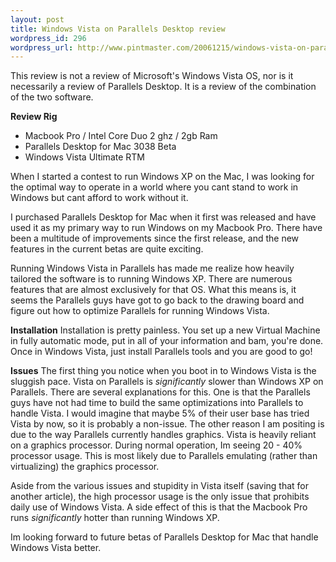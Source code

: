 ```yaml
--- 
layout: post
title: Windows Vista on Parallels Desktop review
wordpress_id: 296
wordpress_url: http://www.pintmaster.com/20061215/windows-vista-on-parallels-desktop-review/
---
```

This review is not a review of Microsoft's Windows Vista OS, nor is it necessarily a review of Parallels Desktop. It is a review of the combination of the two software.

<strong>Review Rig</strong>
<ul>
	<li>Macbook Pro / Intel Core Duo 2 ghz / 2gb Ram</li>
	<li>Parallels Desktop for Mac 3038 Beta</li>
	<li>Windows Vista Ultimate RTM</li>
</ul>

When I started a contest to run Windows XP on the Mac, I was looking for the optimal way to operate in a world where you cant stand to work in Windows but cant afford to work without it.

I purchased Parallels Desktop for Mac when it first was released and have used it as my primary way to run Windows on my Macbook Pro. There have been a multitude of improvements since the first release, and the new features in the current betas are quite exciting.
<!--more-->
Running Windows Vista in Parallels has made me realize how heavily tailored the software is to running Windows XP. There are numerous features that are almost exclusively for that OS. What this means is, it seems the Parallels guys have got to go back to the drawing board and figure out how to optimize Parallels for running Windows Vista.

<strong>Installation</strong> 
Installation is pretty painless. You set up a new Virtual Machine in fully automatic mode, put in all of your information and bam, you're done. Once in Windows Vista, just install Parallels tools and you are good to go!

<strong>Issues</strong>
The first thing you notice when you boot in to Windows Vista is the sluggish pace. Vista on Parallels is <em>significantly</em> slower than Windows XP on Parallels. There are several explanations for this. One is that the Parallels guys have not had time to build the same optimizations into Parallels to handle Vista. I would imagine that maybe 5% of their user base has tried Vista by now, so it is probably a non-issue. The other reason I am positing is due to the way Parallels currently handles graphics. Vista is heavily reliant on a graphics processor. During normal operation, Im seeing 20 - 40% processor usage. This is most likely due to Parallels emulating (rather than virtualizing) the graphics processor.

Aside from the various issues and stupidity in Vista itself (saving that for another article), the high processor usage is the only issue that prohibits daily use of Windows Vista. A side effect of this is that the Macbook Pro runs <em>significantly</em> hotter than running Windows XP.

Im looking forward to future betas of Parallels Desktop for Mac that handle Windows Vista better.
